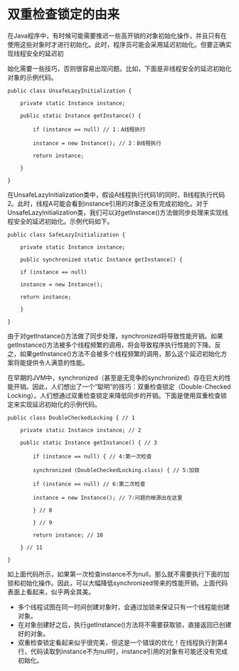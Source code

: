 # 双重检查锁定的由来

在Java程序中，有时候可能需要推迟一些高开销的对象初始化操作，并且只有在使用这些对象时才进行初始化。此时，程序员可能会采用延迟初始化。但要正确实现线程安全的延迟初

始化需要一些技巧，否则很容易出现问题。比如，下面是非线程安全的延迟初始化对象的示例代码。

```text
public class UnsafeLazyInitialization {

    private static Instance instance;

    public static Instance getInstance() {

        if (instance == null) // 1：A线程执行

        instance = new Instance(); // 2：B线程执行

        return instance;

    }

}
```

在UnsafeLazyInitialization类中，假设A线程执行代码1的同时，B线程执行代码2。此时，线程A可能会看到instance引用的对象还没有完成初始化。对于UnsafeLazyInitialization类，我们可以对getInstance\(\)方法做同步处理来实现线程安全的延迟初始化。示例代码如下。

```text
public class SafeLazyInitialization {

    private static Instance instance;

    public synchronized static Instance getInstance() {

    if (instance == null)

    instance = new Instance();

    return instance;

    }

}
```

由于对getInstance\(\)方法做了同步处理，synchronized将导致性能开销。如果getInstance\(\)方法被多个线程频繁的调用，将会导致程序执行性能的下降。反之，如果getInstance\(\)方法不会被多个线程频繁的调用，那么这个延迟初始化方案将能提供令人满意的性能。

在早期的JVM中，synchronized（甚至是无竞争的synchronized）存在巨大的性能开销。因此，人们想出了一个“聪明”的技巧：双重检查锁定（Double-Checked Locking）。人们想通过双重检查锁定来降低同步的开销。下面是使用双重检查锁定来实现延迟初始化的示例代码。

```text
public class DoubleCheckedLocking { // 1

    private static Instance instance; // 2

    public static Instance getInstance() { // 3

        if (instance == null) { // 4:第一次检查

        synchronized (DoubleCheckedLocking.class) { // 5:加锁

        if (instance == null) // 6:第二次检查

        instance = new Instance(); // 7:问题的根源出在这里

        } // 8

        } // 9

        return instance; // 10

    } // 11

}
```

如上面代码所示，如果第一次检查instance不为null，那么就不需要执行下面的加锁和初始化操作。因此，可以大幅降低synchronized带来的性能开销。上面代码表面上看起来，似乎两全其美。

* 多个线程试图在同一时间创建对象时，会通过加锁来保证只有一个线程能创建对象。
* 在对象创建好之后，执行getInstance\(\)方法将不需要获取锁，直接返回已创建好的对象。
* 双重检查锁定看起来似乎很完美，但这是一个错误的优化！在线程执行到第4行，代码读取到instance不为null时，instance引用的对象有可能还没有完成初始化。

